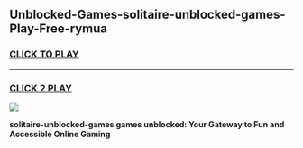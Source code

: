 
## Unblocked-Games-solitaire-unblocked-games-Play-Free-rymua
<h3>
<a href="https://premium76.site?title=solitaire-unblocked-games&ref=18A1">CLICK TO PLAY</a></h3>
<hr>

<h3>
<a href="https://premium76.site?title=solitaire-unblocked-games&ref=18A1">CLICK 2 PLAY</a>
  
</h3>

<a href="https://premium76.site?title=solitaire-unblocked-games&ref=18A1"><img src="https://clearcache.store/games.png"></a>


**solitaire-unblocked-games games unblocked: Your Gateway to Fun and Accessible Online Gaming**
